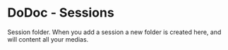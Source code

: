 DoDoc - Sessions
==========

Session folder. 
When you add a session a new folder is created here, and will content all your medias.

